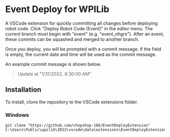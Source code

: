 # Event Deploy for WPILib

A VSCode extension for quickly committing all changes before deploying robot code. Click "Deploy Robot Code (Event)" in the editor menu. The current branch *must* begin with "event" (e.g. "event_nhgrs"). After an event, these commits can be squashed and merged to another branch.

Once you deploy, you will be prompted with a commit message. If the field is empty, the current date and time will be used as the commit message.


An example commit message is shown below.

> Update at "1/31/2022, 8:30:00 AM"

## Installation

To install, clone the repository to the VSCode extensions folder.

### Windows
```
git clone "https://github.com/chopshop-166/EventDeployExtension" C:\Users\Public\wpilib\2022\vscode\data\extensions\EventDeployExtension
```
